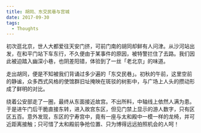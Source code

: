 ```yaml
---
title: 胡同、东交民巷与宫城
date: 2017-09-30
tags:
  - Thoughts
---
```


初次逛北京，世人大都爱往天安门挤，可前门南的胡同却鲜有人问津。从沙河站出发，在和平门站下车东行，不久便由于某事件的原因，被特警拦住了去路。我们因此被迫踏入幽深小巷，也阴差阳错，体验到了一丝「老北京」的味道。

走出胡同，便是不知被我们背诵过多少遍的「东交民巷」。初秋的午前，这里空前的静谧，众多西式风格的使馆群旧址掩映在斑驳的树影中，与广场上人头的攒动形成了鲜明的对比。

绕着公安部走了一圈，最终从东面接近故宫。不出所料，中轴线上依然人满为患。于是进午门后干脆直接东转，进入故宫东区，但见门禁上显示的游人数字，只有区区五百。意外发现，东区的宁寿宫中，竟有一座与太和殿中一模一样的龙椅，并可近距离接触；只可惜了太和殿前争抢位置、只为博得远远拍照机会的人呵！
